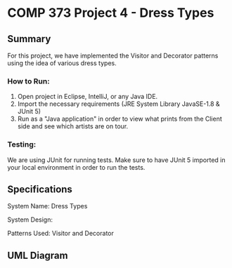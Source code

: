 # COMP 373 Project 4 - Dress Types

## Summary
For this project, we have implemented the Visitor and Decorator patterns using the idea of various dress types. 

### How to Run:
1. Open project in Eclipse, IntelliJ, or any Java IDE.
2. Import the necessary requirements (JRE System Library JavaSE-1.8 & JUnit 5) 
2. Run as a "Java application" in order to view what prints from the Client side and see which artists are on tour. 

### Testing: 
We are using JUnit for running tests. Make sure to have JUnit 5 imported in your local environment in order to run the tests. 

## Specifications 
System Name: Dress Types

System Design: 

Patterns Used: Visitor and Decorator

## UML Diagram